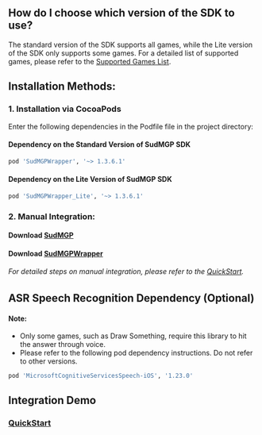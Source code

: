 ## How do I choose which version of the SDK to use? 
The standard version of the SDK supports all games, while the Lite version of the SDK only supports some games. For a detailed list of supported games, please refer to the [Supported Games List](https://docs.sud.tech/zh-CN/app/Client/StartUp.html). 
## Installation Methods: 
### 1. Installation via CocoaPods 
 
Enter the following dependencies in the  Podfile  file in the project directory: 
#### Dependency on the Standard Version of SudMGP SDK
```ruby
pod 'SudMGPWrapper', '~> 1.3.6.1'
```
#### Dependency on the Lite Version of SudMGP SDK
```ruby
pod 'SudMGPWrapper_Lite', '~> 1.3.6.1'
```

### 2. Manual Integration: 
#### Download [SudMGP](https://github.com/SudTechnology/sud-mgp-ios/releases) 
#### Download [SudMGPWrapper](https://github.com/SudTechnology/SudMGPWrapper) 
###### For detailed steps on manual integration, please refer to the [QuickStart](https://github.com/SudTechnology/hello-sud-plus-ios/blob/master/project/QuickStart/README.md). 

## ASR Speech Recognition Dependency (Optional)

#### Note:
- Only some games, such as Draw Something, require this library to hit the answer through voice.
- Please refer to the following pod dependency instructions. Do not refer to other versions.
```ruby
pod 'MicrosoftCognitiveServicesSpeech-iOS', '1.23.0'
```

## Integration Demo 
### [QuickStart](https://github.com/SudTechnology/hello-sud-plus-ios/blob/master/project/Example/QuickStart/README_en.md)
